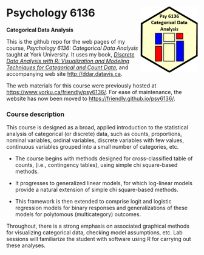 # Psychology 6136 <img src="icons/psy6136.png" align="right" width="150px"/>
**Categorical Data Analysis**

<!-- badges: start -->
<!-- badges: end -->


This is the github repo for the web pages of my course, *Psychology 6136: Categorical Data Analysis* taught at York University.
It uses my book, [*Discrete Data Analysis with R: Visualization and Modeling Techniques for Categorical and Count Data*](https://www.taylorfrancis.com/books/mono/10.1201/b19022/discrete-data-analysis-michael-friendly-david-meyer),
and accompanying web site http://ddar.datavis.ca.

The web materials for this course were previously hosted at
https://www.yorku.ca/friendly/psy6136/. For ease of maintenance, the website has now been moved
to https://friendly.github.io/psy6136/.

### Course description

This course is designed as a broad, applied introduction to the statistical analysis of categorical (or discrete) data, such as counts, proportions, nominal variables, ordinal variables, discrete variables with few values, continuous variables grouped into a small number of categories, etc. 

* The course begins with methods designed for cross-classified table of counts, (i.e., contingency tables), using simple chi square-based methods. 

* It progresses to generalized linear models, for which log-linear models provide a natural extension of simple chi square-based methods. 

* This framework is then extended to comprise logit and logistic regression models for binary responses and generalizations of these models for polytomous (multicategory) outcomes.

Throughout, there is a strong emphasis on associated graphical methods for visualizing categorical data, checking model assumptions, etc. Lab sessions will familiarize the student with software using R for carrying out these analyses.


